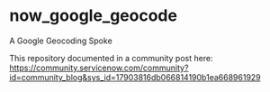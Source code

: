# now_google_geocode
A Google Geocoding Spoke

This repository documented in a community post here:
https://community.servicenow.com/community?id=community_blog&sys_id=17903816db066814190b1ea668961929
